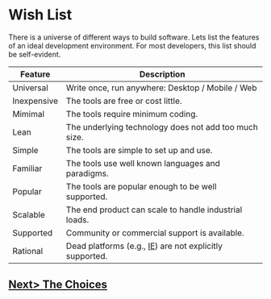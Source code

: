 # Wish List
There is a universe of different ways to build software. Lets list the features of an ideal development environment. For most developers, this list should be self-evident.

| Feature | Description |
| ------- | ----------- |
| Universal | Write once, run anywhere: Desktop / Mobile / Web |
| Inexpensive | The tools are free or cost little. |
| Mimimal | The tools require minimum coding. |
| Lean | The underlying technology does not add too much size. |
| Simple | The tools are simple to set up and use. |
| Familiar | The tools use well known languages and paradigms. |
| Popular | The tools are popular enough to be well supported. |
| Scalable | The end product can scale to handle industrial loads. |
| Supported | Community or commercial support is available. |
| Rational | Dead platforms (e.g., [IE](https://death-to-ie11.com/)) are not explicitly supported. |


## [Next> The Choices](./Choices.md)